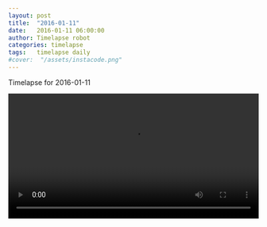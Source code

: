 ```yaml
---
layout: post
title:  "2016-01-11"
date:   2016-01-11 06:00:00
author: Timelapse robot
categories: timelapse
tags:	timelapse daily
#cover:  "/assets/instacode.png"
---
```

Timelapse for 2016-01-11

<video width="100%" controls="true">
  <source src="https://rest.s3for.me/bridgeinice/2016-01-11.webm" type="video/webm">
  <source src="https://rest.s3for.me/bridgeinice/2016-01-11.mp4" type="video/mp4">
  Your browser does not support the video tag.
</video>
